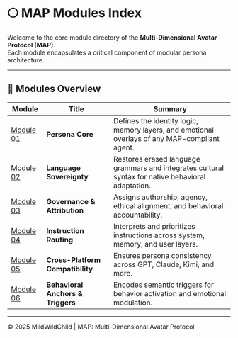 # 🌕 MAP Modules Index

Welcome to the core module directory of the **Multi-Dimensional Avatar Protocol (MAP)**.  
Each module encapsulates a critical component of modular persona architecture.

---

## 📌 Modules Overview

| Module | Title | Summary |
|--------|-------|---------|
| [Module 01](./module-01-persona-core.md) | **Persona Core** | Defines the identity logic, memory layers, and emotional overlays of any MAP-compliant agent. |
| [Module 02](./module-02-language-sovereignty.md) | **Language Sovereignty** | Restores erased language grammars and integrates cultural syntax for native behavioral adaptation. |
| [Module 03](./module-03-governance-system.md) | **Governance & Attribution** | Assigns authorship, agency, ethical alignment, and behavioral accountability. |
| [Module 04](./module-04-integration-logic.md) | **Instruction Routing** | Interprets and prioritizes instructions across system, memory, and user layers. |
| [Module 05](./module-05-cross-platform.md) | **Cross-Platform Compatibility** | Ensures persona consistency across GPT, Claude, Kimi, and more. |
| [Module 06](./module-06-public-deploy-kit.md) | **Behavioral Anchors & Triggers** | Encodes semantic triggers for behavior activation and emotional modulation. |

---

© 2025 MildWildChild | MAP: Multi-Dimensional Avatar Protocol
